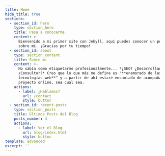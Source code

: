 ```yaml
---
title: Home
hide_title: true
sections:
  - section_id: hero
    type: section_hero
    title: Pasa a conocerme
    content: >-
      Bienvenido a mi primer site con Jekyll, aquí puedes conocer un poco más
      sobre mí. ¡Gracias por tu tiempo!
  - section_id: about
    type: section_content
    title: Sobre mí
    content: >-
      No sabía como etiquetarme profesionalmente... *¿SEO? ¿Desarrollador?
      ¿Consultor?* Creo que lo que más me define es "**enamorado de las
      tecnologías web**" y a partir de ahí estaré encantado de acompañarte en tu
      proyecto online, sea cual sea.
    actions:
      - label: ¿Hablamos?
        url: /contact
        style: button
  - section_id: recent-posts
    type: section_posts
    title: Últimos Posts del Blog
    posts_number: 4
    actions:
      - label: Ver el Blog
        url: blog/index.html
        style: button
template: advanced
excerpt: ''
---
```

